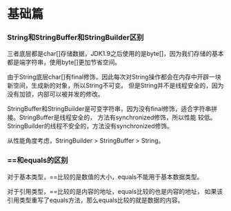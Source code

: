 # 基础篇

### String和StringBuffer和StringBuilder区别
三者底层都是char[]存储数据，JDK1.9之后使用的是byte[]，因为我们存储的基本都是端字符串，使用byte[]更加节省空间。<p>
由于String底层char[]有final修饰，因此每次对String操作都会在内存中开辟一块新空间，生成新的对象，所以String不可变。
但是String并不是线程安全的，因为没有加锁，内部可以被并发的修改。<p>
StringBuffer和StringBuilder是可变字符串，因为没有final修饰，适合字符串拼接。StringBuffer是线程安全的，
方法有synchronized修饰，所以性能 较低。StringBuilder的线程不安全的，方法没有synchronized修饰。<p>
从性能角度考虑，StringBuilder > StringBuffer > String。

### ==和equals的区别
 对于基本类型，==比较的是数值的大小，equals不能用于基本数据类型。<p>
 对于引用类型，==比较的是内容的地址，equals比较的也是内容的地址，
 如果该引用类型重写了equals方法，那么equals比较的就是数据的内容。
 